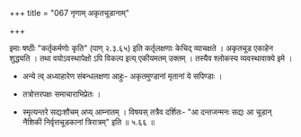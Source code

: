 +++
title = "067 नृणाम् अकृतचूडानाम्"

+++


इमाः षष्ठीः "कर्तृकर्मणोः कृति" (पाण् २.३.६५) इति कर्तृलक्षणाः केचिद् व्याचक्षते । अकृतचूड एकाहेन शुद्ध्यति । तथा वयोऽवस्थापेक्षो ऽपि विकल्प इत्य् एकीयमतम् उक्तम् । तस्यैव श्लोकस्य व्यवस्थावाक्ये इमे ।

- अन्ये त्व् अध्याहारेण संबन्धलक्षणा आहुः- अकृतमुण्डानां मृतानां ये सपिण्डाः । 

- तत्रोत्तरपक्षः समाचाराभिप्रेतः ।

- स्मृत्यन्तरे सद्यःशौचम् अप्य् आम्नातम् । विषयस् तत्रैव दर्शितः- "आ दन्तजन्मनः सद्यः आ चूडान् नैशिकी निर्वृत्तचूडकानां त्रिरात्रम्" इति ॥ ५.६६ ॥